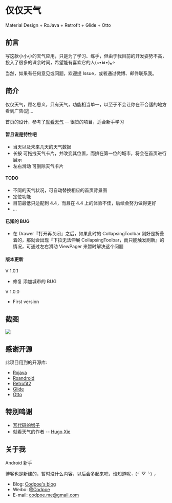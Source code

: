 # 仅仅天气
Material Design + RxJava + Retrofit + Glide + Otto

## 前言
写这款小小小的天气应用，只是为了学习、练手，但由于我目前的开发姿势不高，投入了很多的课余时间，希望能有喜欢它的人(๑•̀ㅂ•́)و✧

当然，如果有任何意见或问题，欢迎提 Issue，或者通过微博、邮件联系我。
## 简介
仅仅天气，顾名思义，只有天气，功能相当单一，以至于不会让你在不合适的地方看到广告(逃...

首页的设计，参考了[就看天气](https://github.com/xcc3641/SeeWeather) -- 很赞的项目，适合新手学习

#### 暂且说是特性吧
- 当天以及未来几天的天气数据
- 长按 可拖拽天气卡片，并改变其位置，而排在第一位的城市，将会在首页进行展示
- 左右滑动 可删除天气卡片

#### TODO
- 不同的天气状况，可自动替换相应的首页背景图
- 定位功能
- 目前最低只适配到 4.4，而且在 4.4 上的体验不佳，后续会努力做得更好
- ...

#### 已知的 BUG
- 在 Drawer『打开再关闭』之后，如果此时的 CollapsingToolbar 刚好是折叠着的，那就会出现『下拉无法伸展 CollapsingToolbar，而只能触发刷新』的情况，可通过左右滑动 ViewPager 来暂时解决这个问题

#### 版本更新
V 1.0.1
- 修复 添加城市的 BUG

V 1.0.0
- First version

## 截图
![](http://7xttuv.com2.z0.glb.qiniucdn.com/github%2Fonly-weather%2Freadme%2Fsceenshot_4.jpg)

## 感谢开源
此项目用到的开源库:
- [Rxjava](https://github.com/ReactiveX/RxJava)
- [Rxandroid](https://github.com/ReactiveX/RxAndroid)
- [Retrofit2](https://github.com/square/retrofit)
- [Glide](https://github.com/bumptech/glide)
- [Otto](https://github.com/square/otto)

## 特别鸣谢
- [写代码的猴子](https://github.com/laobie)
- 就看天气的作者 -- [Hugo Xie](https://github.com/xcc3641)

## 关于我
Android 新手

博客也是新建的，暂时没什么内容，以后会多起来吧，谁知道呢╮(╯▽╰)╭
- Blog: [Codpoe's blog](http://www.codpoe.me/)
- Weibo: [@Codpoe](http://weibo.com/u/2757541610)
- E-mail: codpoe.me@gmail.com

